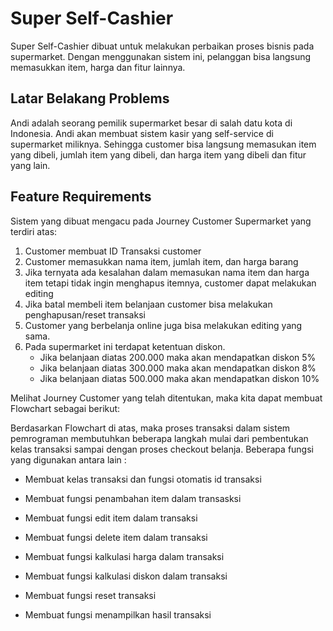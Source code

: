 # Super Self-Cashier 

Super Self-Cashier dibuat untuk melakukan perbaikan proses bisnis pada supermarket. Dengan menggunakan sistem ini, pelanggan bisa langsung memasukkan item, harga dan fitur lainnya.

## Latar Belakang Problems
Andi adalah seorang pemilik supermarket besar di salah datu kota di Indonesia. Andi akan membuat sistem kasir yang self-service di supermarket miliknya. Sehingga customer bisa langsung memasukan item yang dibeli, jumlah item yang dibeli, dan harga item yang dibeli dan fitur yang lain. 

## Feature Requirements
Sistem yang dibuat mengacu pada Journey Customer Supermarket yang terdiri atas: 
1. Customer membuat ID Transaksi customer
2. Customer memasukkan nama item, jumlah item, dan harga barang
3. Jika ternyata ada kesalahan dalam memasukan nama item dan harga item tetapi tidak ingin menghapus itemnya, customer dapat melakukan editing
4. Jika batal membeli item belanjaan customer bisa melakukan penghapusan/reset transaksi
5. Customer yang berbelanja online juga bisa melakukan editing yang sama.
6. Pada supermarket ini terdapat ketentuan diskon.
    - Jika belanjaan diatas 200.000 maka akan mendapatkan diskon 5%
    - Jika belanjaan diatas 300.000 maka akan mendapatkan diskon 8%
    - Jika belanjaan diatas 500.000 maka akan mendapatkan diskon 10%

Melihat Journey Customer yang telah ditentukan, maka kita dapat membuat Flowchart sebagai berikut:















Berdasarkan Flowchart di atas, maka proses transaksi dalam sistem pemrograman membutuhkan beberapa langkah mulai dari pembentukan kelas transaksi sampai dengan proses checkout belanja. Beberapa fungsi yang digunakan antara lain :
- Membuat kelas transaksi dan fungsi otomatis id transaksi


- Membuat fungsi penambahan item dalam transasksi
 

- Membuat fungsi edit item dalam transaksi
 

- Membuat fungsi delete item dalam transaksi
 

- Membuat fungsi kalkulasi harga dalam transaksi
 

- Membuat fungsi kalkulasi diskon dalam transaksi
 

- Membuat fungsi reset transaksi
 

- Membuat fungsi menampilkan hasil transaksi
